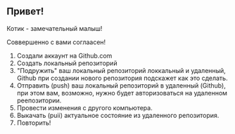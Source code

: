  ## Привет!

 Котик - замечательный малыш!
 
 Соввершенно с вами соглаасен!


1. Создали аккаунт на Github.com
2. Создать локальный репозиторий
3. "Подружить" ваш локальный репозиторий локкальный и удаленный, Github  при создании нового репозитория подскажет как это сделать.
4. Отправить (push) ваш локальный репозиторий в удаленный (Github), при этом вам, возможно, нужно будет авторизоваться на удаленном реепозитории.
5. Провести изменения с другого компьютера.
6. Выкачать (puii) актуальное состояние из удаленного репозитория. 
7. Повторить!
